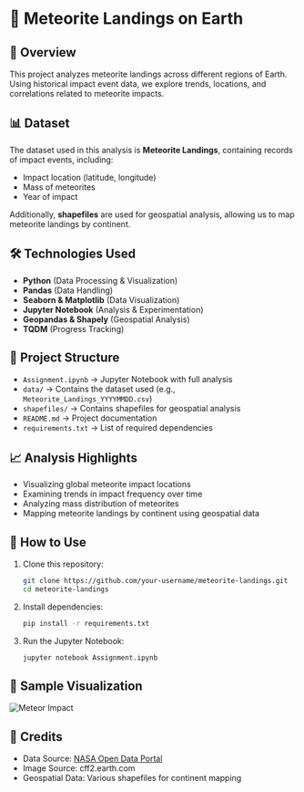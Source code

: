 # 🚀 Meteorite Landings on Earth  

## 📌 Overview  
This project analyzes meteorite landings across different regions of Earth. Using historical impact event data, we explore trends, locations, and correlations related to meteorite impacts.  

## 📊 Dataset  
The dataset used in this analysis is **Meteorite Landings**, containing records of impact events, including:  
- Impact location (latitude, longitude)  
- Mass of meteorites  
- Year of impact  

Additionally, **shapefiles** are used for geospatial analysis, allowing us to map meteorite landings by continent.  

## 🛠 Technologies Used  
- **Python** (Data Processing & Visualization)  
- **Pandas** (Data Handling)  
- **Seaborn & Matplotlib** (Data Visualization)  
- **Jupyter Notebook** (Analysis & Experimentation)  
- **Geopandas & Shapely** (Geospatial Analysis)  
- **TQDM** (Progress Tracking)  

## 📂 Project Structure  
- `Assignment.ipynb` → Jupyter Notebook with full analysis  
- `data/` → Contains the dataset used (e.g., `Meteorite_Landings_YYYYMMDD.csv`)  
- `shapefiles/` → Contains shapefiles for geospatial analysis  
- `README.md` → Project documentation  
- `requirements.txt` → List of required dependencies  

## 📈 Analysis Highlights  
- Visualizing global meteorite impact locations  
- Examining trends in impact frequency over time  
- Analyzing mass distribution of meteorites  
- Mapping meteorite landings by continent using geospatial data  

## 🔧 How to Use  
1. Clone this repository:  
   ```bash  
   git clone https://github.com/your-username/meteorite-landings.git  
   cd meteorite-landings  
   ```  
2. Install dependencies:  
   ```bash  
   pip install -r requirements.txt  
   ```  
3. Run the Jupyter Notebook:  
   ```bash  
   jupyter notebook Assignment.ipynb  
   ```  

## 📸 Sample Visualization  
![Meteor Impact](https://cff2.earth.com/uploads/2021/12/24065242/Asteroid-impact-scaled.jpg)  

## 📜 Credits  
- Data Source: [NASA Open Data Portal](https://data.nasa.gov/)  
- Image Source: cff2.earth.com  
- Geospatial Data: Various shapefiles for continent mapping  

